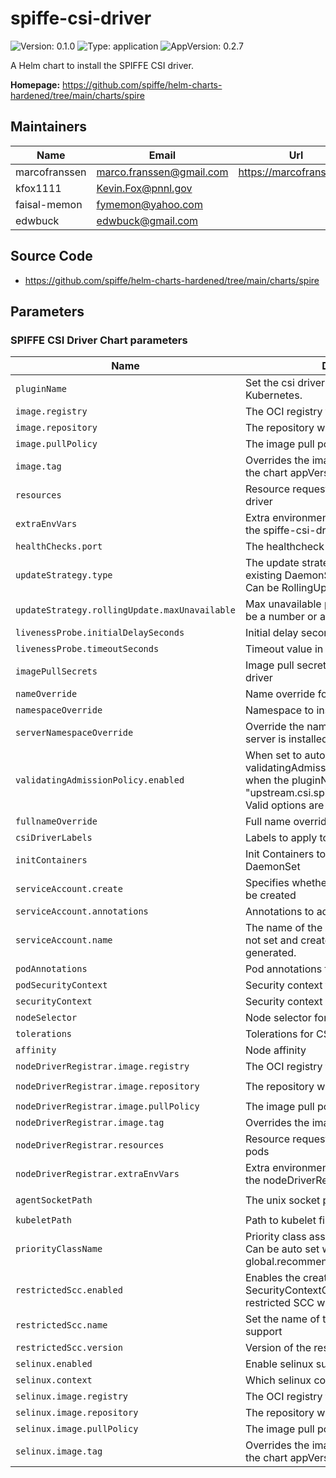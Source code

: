 # spiffe-csi-driver

![Version: 0.1.0](https://img.shields.io/badge/Version-0.1.0-informational?style=flat-square) ![Type: application](https://img.shields.io/badge/Type-application-informational?style=flat-square) ![AppVersion: 0.2.7](https://img.shields.io/badge/AppVersion-0.2.7-informational?style=flat-square)

A Helm chart to install the SPIFFE CSI driver.

**Homepage:** <https://github.com/spiffe/helm-charts-hardened/tree/main/charts/spire>

## Maintainers

| Name | Email | Url |
| ---- | ------ | --- |
| marcofranssen | <marco.franssen@gmail.com> | <https://marcofranssen.nl> |
| kfox1111 | <Kevin.Fox@pnnl.gov> |  |
| faisal-memon | <fymemon@yahoo.com> |  |
| edwbuck | <edwbuck@gmail.com> |  |

## Source Code

* <https://github.com/spiffe/helm-charts-hardened/tree/main/charts/spire>

<!-- The parameters section is generated using helm-docs.sh and should not be edited by hand. -->

## Parameters

### SPIFFE CSI Driver Chart parameters

| Name                                          | Description                                                                                                                                                              | Value                                       |
| --------------------------------------------- | ------------------------------------------------------------------------------------------------------------------------------------------------------------------------ | ------------------------------------------- |
| `pluginName`                                  | Set the csi driver name deployed to Kubernetes.                                                                                                                          | `csi.spiffe.io`                             |
| `image.registry`                              | The OCI registry to pull the image from                                                                                                                                  | `ghcr.io`                                   |
| `image.repository`                            | The repository within the registry                                                                                                                                       | `spiffe/spiffe-csi-driver`                  |
| `image.pullPolicy`                            | The image pull policy                                                                                                                                                    | `IfNotPresent`                              |
| `image.tag`                                   | Overrides the image tag whose default is the chart appVersion                                                                                                            | `""`                                        |
| `resources`                                   | Resource requests and limits for spiffe-csi-driver                                                                                                                       | `{}`                                        |
| `extraEnvVars`                                | Extra environment variables to be added to the spiffe-csi-driver container                                                                                               | `[]`                                        |
| `healthChecks.port`                           | The healthcheck port for spiffe-csi-driver                                                                                                                               | `9809`                                      |
| `updateStrategy.type`                         | The update strategy to use to replace existing DaemonSet pods with new pods. Can be RollingUpdate or OnDelete.                                                           | `RollingUpdate`                             |
| `updateStrategy.rollingUpdate.maxUnavailable` | Max unavailable pods during update. Can be a number or a percentage.                                                                                                     | `1`                                         |
| `livenessProbe.initialDelaySeconds`           | Initial delay seconds for livenessProbe                                                                                                                                  | `5`                                         |
| `livenessProbe.timeoutSeconds`                | Timeout value in seconds for livenessProbe                                                                                                                               | `5`                                         |
| `imagePullSecrets`                            | Image pull secret details for spiffe-csi-driver                                                                                                                          | `[]`                                        |
| `nameOverride`                                | Name override for spiffe-csi-driver                                                                                                                                      | `""`                                        |
| `namespaceOverride`                           | Namespace to install spiffe-csi-driver                                                                                                                                   | `""`                                        |
| `serverNamespaceOverride`                     | Override the namespace that the spire-server is installed into                                                                                                           | `""`                                        |
| `validatingAdmissionPolicy.enabled`           | When set to auto, the validatingAdmissionPolicy will be enabled when the pluginName == "upstream.csi.spiffe.io" and k8s >= 1.30.0. Valid options are [auto, true, false] | `auto`                                      |
| `fullnameOverride`                            | Full name override for spiffe-csi-driver                                                                                                                                 | `""`                                        |
| `csiDriverLabels`                             | Labels to apply to the CSIDriver                                                                                                                                         | `{}`                                        |
| `initContainers`                              | Init Containers to apply to the CSI Driver DaemonSet                                                                                                                     | `[]`                                        |
| `serviceAccount.create`                       | Specifies whether a service account should be created                                                                                                                    | `true`                                      |
| `serviceAccount.annotations`                  | Annotations to add to the service account                                                                                                                                | `{}`                                        |
| `serviceAccount.name`                         | The name of the service account to use. If not set and create is true, a name is generated.                                                                              | `""`                                        |
| `podAnnotations`                              | Pod annotations for spiffe-csi-driver                                                                                                                                    | `{}`                                        |
| `podSecurityContext`                          | Security context for CSI driver pods                                                                                                                                     | `{}`                                        |
| `securityContext`                             | Security context                                                                                                                                    | `{}`                                      |
| `nodeSelector`                                | Node selector for CSI driver pods                                                                                                                                        | `{}`                                        |
| `tolerations`                                 | Tolerations for CSI driver pods                                                                                                                                          | `[]`                                        |
| `affinity`                                    | Node affinity                                                                                                                                                            | `{}`                                        |
| `nodeDriverRegistrar.image.registry`          | The OCI registry to pull the image from                                                                                                                                  | `registry.k8s.io`                           |
| `nodeDriverRegistrar.image.repository`        | The repository within the registry                                                                                                                                       | `sig-storage/csi-node-driver-registrar`     |
| `nodeDriverRegistrar.image.pullPolicy`        | The image pull policy                                                                                                                                                    | `IfNotPresent`                              |
| `nodeDriverRegistrar.image.tag`               | Overrides the image tag                                                                                                                                                  | `v2.9.4`                                    |
| `nodeDriverRegistrar.resources`               | Resource requests and limits for CSI driver pods                                                                                                                         | `{}`                                        |
| `nodeDriverRegistrar.extraEnvVars`            | Extra environment variables to be added to the nodeDriverRegistrar container                                                                                             | `[]`                                        |
| `agentSocketPath`                             | The unix socket path to the spire-agent                                                                                                                                  | `/run/spire/agent-sockets/spire-agent.sock` |
| `kubeletPath`                                 | Path to kubelet file                                                                                                                                                     | `/var/lib/kubelet`                          |
| `priorityClassName`                           | Priority class assigned to daemonset pods. Can be auto set with global.recommendations.priorityClassName.                                                                | `""`                                        |
| `restrictedScc.enabled`                       | Enables the creation of a SecurityContextConstraint based on the restricted SCC with CSI volume support                                                                  | `false`                                     |
| `restrictedScc.name`                          | Set the name of the restricted SCC with CSI support                                                                                                                      | `""`                                        |
| `restrictedScc.version`                       | Version of the restricted SCC                                                                                                                                            | `2`                                         |
| `selinux.enabled`                             | Enable selinux support                                                                                                                                                   | `false`                                     |
| `selinux.context`                             | Which selinux context to use                                                                                                                                             | `container_file_t`                          |
| `selinux.image.registry`                      | The OCI registry to pull the image from                                                                                                                                  | `registry.access.redhat.com`                |
| `selinux.image.repository`                    | The repository within the registry                                                                                                                                       | `ubi9`                                      |
| `selinux.image.pullPolicy`                    | The image pull policy                                                                                                                                                    | `Always`                                    |
| `selinux.image.tag`                           | Overrides the image tag whose default is the chart appVersion                                                                                                            | `latest`                                    |

